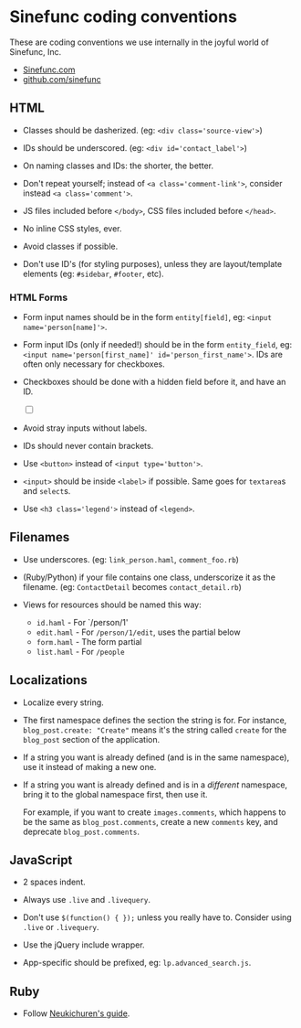 Sinefunc coding conventions
===========================

These are coding conventions we use internally in the joyful world of
Sinefunc, Inc.

 - [Sinefunc.com](http://sinefunc.com)
 - [github.com/sinefunc](http://github.com/sinefunc)

## HTML

 - Classes should be dasherized. (eg: `<div class='source-view'>`)

 - IDs should be underscored. (eg: `<div id='contact_label'>`)

 - On naming classes and IDs: the shorter, the better.

 - Don't repeat yourself; instead of `<a class='comment-link'>`, consider
   instead `<a class='comment'>`.

 - JS files included before `</body>`, CSS files included before `</head>`.

 - No inline CSS styles, ever.

 - Avoid classes if possible.

 - Don't use ID's (for styling purposes), unless they are layout/template
   elements (eg: `#sidebar`, `#footer`, etc).


### HTML Forms

 - Form input names should be in the form `entity[field]`,
   eg: `<input name='person[name]'>`.

 - Form input IDs (only if needed!) should be in the form `entity_field`,
   eg: `<input name='person[first_name]' id='person_first_name'>`. IDs are often
   only necessary for checkboxes.

 - Checkboxes should be done with a hidden field before it, and have
   an ID.
 
     <label for='my_id'>
       <input type='hidden' name='input_name' value='0' />
       <input type='checkbox' name='input_name' id='my_id' value='1' />
     </label>

 - Avoid stray inputs without labels.

 - IDs should never contain brackets.

 - Use `<button>` instead of `<input type='button'>`.

 - `<input>` should be inside `<label>` if possible. Same goes for `textarea`s and `select`s.

 - Use `<h3 class='legend'>` instead of `<legend>`.


## Filenames

 - Use underscores. (eg: `link_person.haml`, `comment_foo.rb`)

 - (Ruby/Python) if your file contains one class, underscorize it as the
   filename. (eg: `ContactDetail` becomes `contact_detail.rb`)

 - Views for resources should be named this way:

   - `id.haml`    - For `/person/1'
   - `edit.haml`  - For `/person/1/edit`, uses the partial below
   - `form.haml`  - The form partial
   - `list.haml`  - For `/people`


## Localizations

 - Localize every string.

 - The first namespace defines the section the string is for. For instance,
   `blog_post.create: "Create"` means it's the string called `create` for
   the `blog_post` section of the application.

 - If a string you want is already defined (and is in the same namespace),
   use it instead of making a new one.
 
 - If a string you want is already defined and is in a *different* namespace,
   bring it to the global namespace first, then use it.

   For example, if you want to create `images.comments`, which happens to
   be the same as `blog_post.comments`, create a new `comments` key, and
   deprecate `blog_post.comments`.


## JavaScript

 - 2 spaces indent.

 - Always use `.live` and `.livequery`.

 - Don't use `$(function() { });` unless you really have to. Consider
   using `.live` or `.livequery`.

 - Use the jQuery include wrapper.

 - App-specific should be prefixed, eg: `lp.advanced_search.js`.


## Ruby

 - Follow [Neukichuren's guide](http://github.com/chneukirchen/styleguide/raw/master/RUBY-STYLE).
